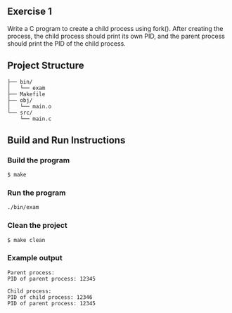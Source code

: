 ## Exercise 1

Write a C program to create a child process using fork(). After creating the process, the child process should print its own PID, and the parent process should print the PID of the child process.

## Project Structure
```
├── bin/         
│   └── exam
├── Makefile     
├── obj/         
│   └── main.o
└── src/        
    └── main.c
```

## Build and Run Instructions

### Build the program
```bash
$ make
```
### Run the program
```bash
./bin/exam
```
### Clean the project
```bash
$ make clean
```
### Example output
```
Parent process:
PID of parent process: 12345

Child process:
PID of child process: 12346
PID of parent process: 12345
```

